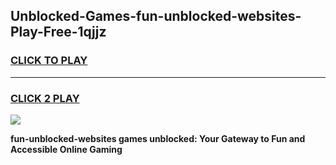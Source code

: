 
## Unblocked-Games-fun-unblocked-websites-Play-Free-1qjjz
<h3>
<a href="https://premium76.site?title=fun-unblocked-websites&ref=12A">CLICK TO PLAY</a></h3>
<hr>

<h3>
<a href="https://premium76.site?title=fun-unblocked-websites&ref=12A">CLICK 2 PLAY</a>
  
</h3>

<a href="https://premium76.site?title=fun-unblocked-websites&ref=12A"><img src="https://clearcache.store/games.png"></a>


**fun-unblocked-websites games unblocked: Your Gateway to Fun and Accessible Online Gaming**
